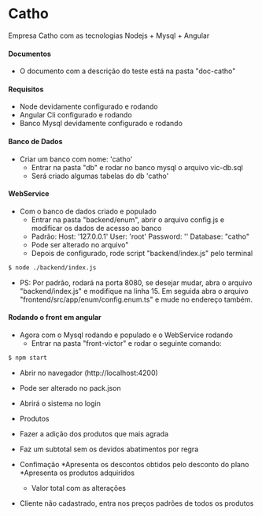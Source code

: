 # Catho
Empresa Catho com as tecnologias Nodejs + Mysql + Angular 

#### Documentos
* O documento com a descrição do teste está na pasta "doc-catho"

#### Requisitos
* Node devidamente configurado e rodando
* Angular Cli configurado e rodando
* Banco Mysql devidamente configurado e rodando

#### Banco de Dados
* Criar um banco com nome: 'catho'   
  * Entrar na pasta "db" e rodar no banco mysql o arquivo vic-db.sql    
  * Será criado algumas tabelas do db 'catho'

#### WebService
* Com o banco de dados criado e populado
  * Entrar na pasta "backend/enum", abrir o arquivo config.js e modificar os dados de acesso ao banco    
  * Padrão: Host: '127.0.0.1'   User: 'root'    Password: ''   Database: "catho"
  * Pode ser alterado no arquivo"
  * Depois de configurado, rode script "backend/index.js" pelo terminal
```sh
$ node ./backend/index.js
```
  * PS: Por padrão, rodará na porta 8080, se desejar mudar, abra o arquivo "backend/index.js" e modifique na linha 15. Em seguida abra o arquivo "frontend/src/app/enum/config.enum.ts" e mude no endereço também.

 #### Rodando o front em angular
* Agora com o Mysql rodando e populado e o WebService rodando
  * Entrar na pasta "front-victor" e rodar o seguinte comando:
```sh
$ npm start
```    
* Abrir no navegador (http://localhost:4200)
* Pode ser alterado no pack.json
* Abrirá o sistema no login 
   
* Produtos
* Fazer a adição dos produtos que mais agrada
* Faz um subtotal sem os devidos abatimentos por regra

* Confimação
  *Apresenta os descontos obtidos pelo desconto do plano
  *Apresenta os produtos adquiridos 
  * Valor total com as alterações



* Cliente não cadastrado, entra nos preços padrões de todos os produtos
 
